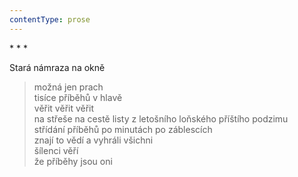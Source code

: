 ```yaml
---
contentType: prose
---
```


\* \* \*

Stará námraza na okně

> možná jen prach  
> tisíce příběhů v hlavě  
> věřit věřit věřit  
> na střeše na cestě listy z letošního loňského příštího podzimu  
> střídání příběhů po minutách po záblescích  
> znají to vědí a vyhráli všichni  
> šílenci věří  
> že příběhy jsou oni

